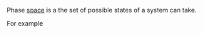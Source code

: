 
Phase [space](./mathematical_space.md) is a the set of possible states of a system can take.

For example 